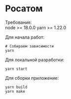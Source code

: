 # Росатом

Требования:  
node >= 18.0.0
yarn >= 1.22.0

Для начала работ:
```shell
# Собираем зависимости
yarn
```

Для локальной разработки:
```shell
yarn start
```

Для сборки приложение:
```shell
yarn build
yarn make
```
